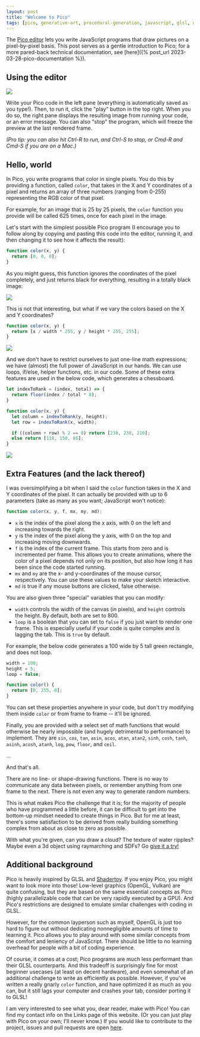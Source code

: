 ```yaml
---
layout: post
title: "Welcome to Pico"
tags: [pico, generative-art, procedural-generation, javascript, glsl, graphics]
---
```


The [Pico editor](https://www.brandongong.org/pico/) lets you write JavaScript
programs that draw pictures on a pixel-by-pixel basis. This post serves as a
gentle introduction to Pico; for a more pared-back technical documentation,
see [here]({% post_url 2023-03-28-pico-documentation %}).

## Using the editor

![]({{site.baseurl}}/assets/picoeditor.png)

Write your Pico code in the left pane (everything is automatically saved as you
type!). Then, to run it, click the "play" button
in the top right. When you do so, the right pane displays the resulting image
from running your code, or an error message. You can also "stop" the program,
which will freeze the preview at the last rendered frame.

_(Pro tip: you can also hit Ctrl-R to run, and Ctrl-S to stop, or Cmd-R and
Cmd-S if you are on a Mac.)_

## Hello, world
In Pico, you write programs that color in single pixels. You do this by
providing a function, called `color`, that takes in the X and Y coordinates of a
pixel and returns an array of three numbers (ranging from 0-255) representing
the RGB color of that pixel.

For example, for an image that is 25 by 25 pixels, the `color` function you
provide will be called 625 times, once for each pixel in the image.

Let's start with the simplest possible Pico program (I encourage you to follow
along by copying and pasting this code into the editor, running it, and then
changing it to see how it affects the result):
```javascript
function color(x, y) {
  return [0, 0, 0];
}
```

As you might guess, this function ignores the coordinates of the pixel completely,
and just returns black for everything, resulting in a totally black image:

![]({{site.baseurl}}/assets/pico-black.png)

This is not that interesting, but what if we vary the colors based on the
X and Y coordinates?

```javascript
function color(x, y) {
  return [x / width * 255, y / height * 255, 255];
}
```

![]({{site.baseurl}}/assets/pico-gradient.png)

And we don't have to restrict ourselves to just one-line math expressions;
we have (almost) the full power of JavaScript in our hands. We can use loops,
if/else, helper functions, etc. in our code. Some of these extra features are
used in the below code, which generates a chessboard.

```javascript
let indexToRank = (index, total) => {
  return floor(index / total * 8);
}

function color(x, y) {
  let column = indexToRank(y, height);
  let row = indexToRank(x, width);

  if ((column + row) % 2 == 0) return [238, 238, 210];
  else return [118, 150, 86];
}
```

![]({{site.baseurl}}/assets/pico-chess.png)

## Extra Features (and the lack thereof)
I was oversimplifying a bit when I said the `color` function takes in the
X and Y coordinates of the pixel. It can actually be provided with up to 6
parameters (take as many as you want; JavaScript won't notice):
```javascript
function color(x, y, f, mx, my, md);
```
- `x` is the index of the pixel along the x axis, with 0 on the left and increasing towards the right.
- `y` is the index of the pixel along the y axis, with 0 on the top and increasing moving downwards.
- `f` is the index of the current frame. This starts from zero and is incremented per frame. This allows you to create animations, where the color of a pixel depends not only on its position, but also how long it has been since the code started running.
- `mx` and `my` are the x- and y-coordinates of the mouse cursor, respectively. You can use these values to make your sketch interactive.
- `md` is true if any mouse buttons are clicked, false otherwise.

You are also given three "special" variables that you can modify:
- `width` controls the width of the canvas (in pixels), and `height` controls
	the height. By default, both are set to 800.
- `loop` is a boolean that you can set to `false` if you just want to render
	one frame. This is especially useful if your code is quite complex and is lagging
	the tab. This is `true` by default.

For example, the below code generates a 100 wide by 5 tall green rectangle, and
does not loop.

```javascript
width = 100;
height = 5;
loop = false;

function color() {
  return [0, 255, 0];
}
```

You can set these properties anywhere in your code, but don't try modifying
them inside `color` or from frame to frame -- it'll be ignored.

Finally, you are provided with a select set of math functions that would otherwise
be nearly impossible (and hugely detrimental to performance) to implement. They
are `sin`, `cos`, `tan`, `asin`, `acos`, `atan`, `atan2`, `sinh`, `cosh`, `tanh`,
`asinh`, `acosh`, `atanh`, `log`, `pow`, `floor`, and `ceil`.

...

And that's all.

There are no line- or shape-drawing functions. There is no way to communicate
any data between pixels, or remember anything from one frame to the
next. There is not even any way to generate random numbers.

This is what makes Pico the challenge that it is; for the majority of
people who have programmed a little before, it can be difficult to get into
the bottom-up mindset needed to create things in Pico. But for me at least,
there's some satisfaction to be derived from really building something complex
from about as close to zero as possible.

With what you're given, can you draw a cloud? The texture of water ripples?
Maybe even a 3d object using raymarching and SDFs? Go [give it a try!](https://www.brandongong.org/pico/)

## Additional background
Pico is heavily inspired by GLSL and [Shadertoy](https://www.shadertoy.com/).
If you enjoy Pico, you might want to look more into those! Low-level graphics
(OpenGL, Vulkan) are quite confusing, but they are based on the same essential
concepts as Pico (highly parallelizable code that can be very rapidly executed
by a GPU). And Pico's restrictions are designed to emulate similar challenges with
coding in GLSL.

However, for the common layperson such as myself, OpenGL is just too hard to
figure out without dedicating nonnegligible amounts of time to learning it. Pico
allows you to play around with some similar concepts from the comfort and leniency
of JavaScript. There should be little to no learning overhead for people with a
bit of coding experience.

Of course, it comes at a cost; Pico programs are much less performant than their
GLSL counterparts. And this tradeoff is surprisingly fine for most beginner
usecases (at least on decent hardware), and even somewhat of an additional
challenge to write as efficiently as possible. However, if you've written a
really gnarly `color` function, and have optimized it as much as you can, but
it still lags your computer and crashes your tab, consider porting it to GLSL!

I am very interested to see what you, dear reader, make with Pico! You can
find my contact info on the Links page of this website. (Or you can just play
with Pico on your own; I'll never know.) If you would like to contribute to
the project, issues and pull requests are open [here](https://github.com/brandon-gong/pico).

